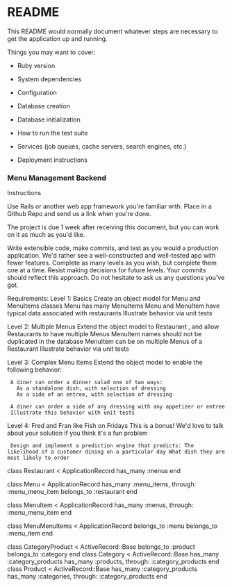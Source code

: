 # README

This README would normally document whatever steps are necessary to get the
application up and running.

Things you may want to cover:

* Ruby version

* System dependencies

* Configuration

* Database creation

* Database initialization

* How to run the test suite

* Services (job queues, cache servers, search engines, etc.)

* Deployment instructions

### Menu Management Backend

Instructions

Use Rails or another web app framework you're familiar with. Place in a Github Repo and send us a link when you're done.

The project is due 1 week after receiving this document, but you can work on it as much as you'd like.

Write extensible code, make commits, and test as you would a production application. We'd rather see a well-constructed and well-tested app with fewer features. Complete as many levels as you wish, but complete them one at a time. Resist making decisions for future levels. Your commits should reflect this approach. Do not hesitate to ask us any questions you've got.

Requirements:
Level 1: Basics
     Create an object model for Menu and MenuItems classes
     Menu has many MenuItems
     Menu and MenuItem have typical data associated with restaurants
     Illustrate behavior via unit tests

Level 2: Multiple Menus
     Extend the object model to Restaurant ,
     and allow Restaurants to have multiple Menus
     MenuItem names should not be duplicated in the database
     MenuItem can be on multiple Menus of a Restaurant
     Illustrate behavior via unit tests

Level 3: Complex Menu Items
     Extend the object model to enable the following behavior:

     A diner can order a dinner salad one of two ways:
       As a standalone dish, with selection of dressing
       As a side of an entree, with selection of dressing

     A diner can order a side of any dressing with any appetizer or entree
     Illustrate this behavior with unit tests

Level 4: Fred and Fran like Fish on Fridays
     This is a bonus! We'd love to talk about your solution if you think it's a fun problem

     Design and implement a prediction engine that predicts: The likelihood of a customer dining on a particular day What dish they are most likely to order


class Restaurant < ApplicationRecord
  has_many :menus
end

class Menu < ApplicationRecord
  has_many :menu_items, through: :menu_menu_item
  belongs_to :restaurant
end

class MenuItem < ApplicationRecord
  has_many :menus, through: :menu_menu_item
end

class MenuMenuItems < ApplicationRecord
  belongs_to :menu
  belongs_to :menu_item
end



class CategoryProduct < ActiveRecord::Base
  belongs_to :product
  belongs_to :category
end
class Category < ActiveRecord::Base
  has_many :category_products
  has_many :products, through: :category_products
end
class Product < ActiveRecord::Base
  has_many :category_products
  has_many :categories, through: :category_products
end